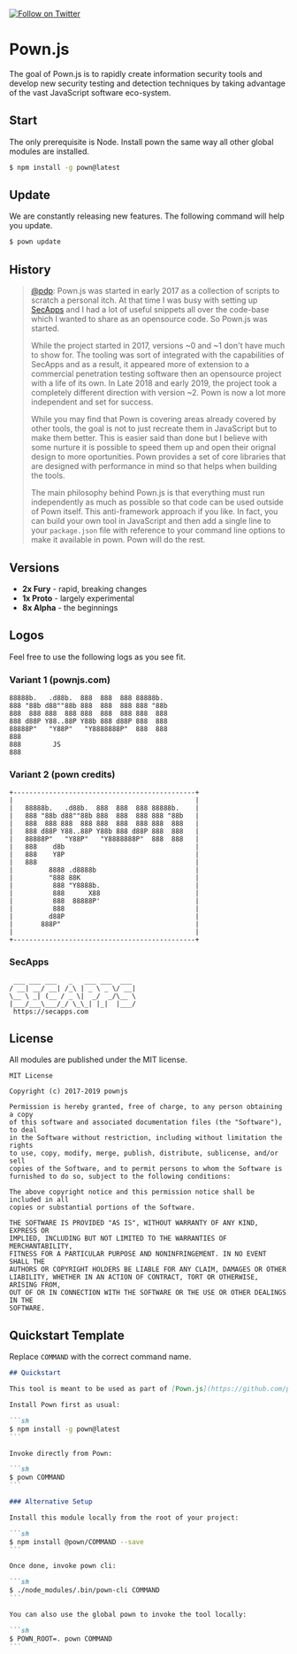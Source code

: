 [![Follow on Twitter](https://img.shields.io/twitter/follow/pownjs.svg?logo=twitter)](https://twitter.com/pownjs)

# Pown.js

The goal of Pown.js is to rapidly create information security tools and develop new security testing and detection techniques by taking advantage of the vast JavaScript software eco-system.

## Start

The only prerequisite is Node. Install pown the same way all other global modules are installed.

```sh
$ npm install -g pown@latest
```

## Update

We are constantly releasing new features. The following command will help you update.

```sh
$ pown update
```

## History

> [@pdp](https://twitter.com/pdp): Pown.js was started in early 2017 as a collection of scripts to scratch a personal itch. At that time I was busy with setting up [SecApps](https://secapps.com) and I had a lot of useful snippets all over the code-base which I wanted to share as an opensource code. So Pown.js was started.
>
> While the project started in 2017, versions ~0 and ~1 don't have much to show for. The tooling was sort of integrated with the capabilities of SecApps and as a result, it appeared more of extension to a commercial penetration testing software then an opensource project with a life of its own. In Late 2018 and early 2019, the project took a completely different direction with version ~2. Pown is now a lot more independent and set for success.
>
> While you may find that Pown is covering areas already covered by other tools, the goal is not to just recreate them in JavaScript but to make them better. This is easier said than done but I believe with some nurture it is possible to speed them up and open their orignal design to more oportunities. Pown provides a set of core libraries that are designed with performance in mind so that helps when building the tools.
>
> The main philosophy behind Pown.js is that everything must run independently as much as possible so that code can be used outside of Pown itself. This anti-framework approach if you like. In fact, you can build your own tool in JavaScript and then add a single line to your `package.json` file with reference to your command line options to make it available in pown. Pown will do the rest.

## Versions

* **2x Fury** - rapid, breaking changes
* **1x Proto** - largely experimental
* **8x Alpha** - the beginnings

## Logos

Feel free to use the following logs as you see fit.

### Variant 1 (pownjs.com)

```
88888b.   .d88b.  888  888  888 88888b.  
888 "88b d88""88b 888  888  888 888 "88b 
888  888 888  888 888  888  888 888  888 
888 d88P Y88..88P Y88b 888 d88P 888  888 
88888P"   "Y88P"   "Y8888888P"  888  888 
888                                   
888        JS                         
888                                     
```

### Variant 2 (pown credits)

```
+----------------------------------------------+
|                                              |
|   88888b.   .d88b.  888  888  888 88888b.    |
|   888 "88b d88""88b 888  888  888 888 "88b   |
|   888  888 888  888 888  888  888 888  888   |
|   888 d88P Y88..88P Y88b 888 d88P 888  888   |
|   88888P"   "Y88P"   "Y8888888P"  888  888   |
|   888    d8b                                 |
|   888    Y8P                                 |
|   888                                        |
|         8888 .d8888b                         |
|         "888 88K                             |
|          888 "Y8888b.                        |
|          888      X88                        |
|          888  88888P'                        |
|          888                                 |
|         d88P                                 |
|       888P"                                  |
|                                              |
+----------------------------------------------+
```

### SecApps

```
 ___ ___ ___   _   ___ ___  ___
/ __| __/ __| /_\ | _ \ _ \/ __|
\__ \ _| (__ / _ \|  _/  _/\__ \
|___/___\___/_/ \_\_| |_|  |___/
 https://secapps.com
```

## License

All modules are published under the MIT license.

```
MIT License

Copyright (c) 2017-2019 pownjs

Permission is hereby granted, free of charge, to any person obtaining a copy
of this software and associated documentation files (the "Software"), to deal
in the Software without restriction, including without limitation the rights
to use, copy, modify, merge, publish, distribute, sublicense, and/or sell
copies of the Software, and to permit persons to whom the Software is
furnished to do so, subject to the following conditions:

The above copyright notice and this permission notice shall be included in all
copies or substantial portions of the Software.

THE SOFTWARE IS PROVIDED "AS IS", WITHOUT WARRANTY OF ANY KIND, EXPRESS OR
IMPLIED, INCLUDING BUT NOT LIMITED TO THE WARRANTIES OF MERCHANTABILITY,
FITNESS FOR A PARTICULAR PURPOSE AND NONINFRINGEMENT. IN NO EVENT SHALL THE
AUTHORS OR COPYRIGHT HOLDERS BE LIABLE FOR ANY CLAIM, DAMAGES OR OTHER
LIABILITY, WHETHER IN AN ACTION OF CONTRACT, TORT OR OTHERWISE, ARISING FROM,
OUT OF OR IN CONNECTION WITH THE SOFTWARE OR THE USE OR OTHER DEALINGS IN THE
SOFTWARE.
```

## Quickstart Template

Replace `COMMAND` with the correct command name.

````markdown
## Quickstart

This tool is meant to be used as part of [Pown.js](https://github.com/pownjs/pown) but it can be invoked separately as an independent tool.

Install Pown first as usual:

```sh
$ npm install -g pown@latest
```

Invoke directly from Pown:

```sh
$ pown COMMAND
```

### Alternative Setup

Install this module locally from the root of your project:

```sh
$ npm install @pown/COMMAND --save
```

Once done, invoke pown cli:

```sh
$ ./node_modules/.bin/pown-cli COMMAND
```

You can also use the global pown to invoke the tool locally:

```sh
$ POWN_ROOT=. pown COMMAND
```
````

